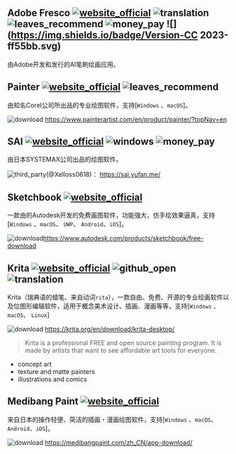 ## Adobe Fresco [![website_official](https://gitbook07.oss-cn-hangzhou.aliyuncs.com/website_official.svg)](https://www.adobe.com/products/fresco.html) ![translation](https://gitbook07.oss-cn-hangzhou.aliyuncs.com/translation.svg) ![leaves_recommend](https://gitbook07.oss-cn-hangzhou.aliyuncs.com/leaves_rec.svg) ![money_pay](https://gitbook07.oss-cn-hangzhou.aliyuncs.com/money_pay.svg) ![](https://img.shields.io/badge/Version-CC 2023-ff55bb.svg)

由Adobe开发和发行的AI笔刷绘画应用。

## Painter [![website_official](https://gitbook07.oss-cn-hangzhou.aliyuncs.com/website_official.svg)](https://www.painterartist.com) ![leaves_recommend](https://gitbook07.oss-cn-hangzhou.aliyuncs.com/leaves_rec.svg)

由知名Corel公司所出品的专业绘图软件，支持[`Windows` 、`macOS`]。

![download](https://gitbook07.oss-cn-hangzhou.aliyuncs.com/download.svg) https://www.painterartist.com/en/product/painter/?topNav=en

## SAI [![website_official](https://gitbook07.oss-cn-hangzhou.aliyuncs.com/website_official.svg)](https://www.systemax.jp/en/sai/) ![windows](https://gitbook07.oss-cn-hangzhou.aliyuncs.com/windows.svg) ![money_pay](https://gitbook07.oss-cn-hangzhou.aliyuncs.com/money_pay.svg) 

由日本SYSTEMAX公司出品的绘图软件。

![third_party](https://gitbook07.oss-cn-hangzhou.aliyuncs.com/third_party.svg)(@Xelloss0618)： https://sai.yufan.me/

## Sketchbook [![website_official](https://gitbook07.oss-cn-hangzhou.aliyuncs.com/website_official.svg)](https://www.autodesk.com/products/sketchbook) 

一款由的Autodesk开发的免费画图软件，功能强大，仿手绘效果逼真，支持[`Windows` 、`macOS`、 `UWP`、 `Android`、`iOS`]。

![download](https://gitbook07.oss-cn-hangzhou.aliyuncs.com/download.svg)https://www.autodesk.com/products/sketchbook/free-download

## Krita [![website_official](https://gitbook07.oss-cn-hangzhou.aliyuncs.com/website_official.svg)](https://krita.org/en) ![github_open](https://gitbook07.oss-cn-hangzhou.aliyuncs.com/github_open.svg) ![translation](https://gitbook07.oss-cn-hangzhou.aliyuncs.com/translation.svg)

Krita（瑞典语的蜡笔、来自动词`rita`），一款自由、免费、开源的专业绘画软件以及位图形编辑软件，适用于概念美术设计、插画、漫画等等，支持[`Windows` 、`macOS`、 `Linux`]

![download](https://gitbook07.oss-cn-hangzhou.aliyuncs.com/download.svg) https://krita.org/en/download/krita-desktop/

> Krita is a professional FREE and open source painting program. It is made by artists that want to see affordable art tools for everyone.
- concept art
- texture and matte painters
- illustrations and comics

## Medibang Paint [![website_official](https://gitbook07.oss-cn-hangzhou.aliyuncs.com/website_official.svg)](https://medibangpaint.com)

来自日本的操作轻便、简洁的插画・漫画绘图软件，支持[`Windows` 、`macOS`、 `Android`、`iOS`]。

![download](https://gitbook07.oss-cn-hangzhou.aliyuncs.com/download.svg) https://medibangpaint.com/zh_CN/app-download/



